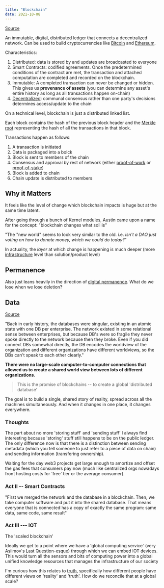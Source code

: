 ```yaml
---
title: "Blockchain"
date: 2021-10-08
---
```


[Source](https://docs.google.com/presentation/d/1aIjYKKM64Eyp497-j6wkDjCsHBA3CbbWg25UQ9Why3g/mobilepresent?slide=id.gefbf959b67_0_58)

An immutable, digital, distributed ledger that connects a decentralized network. Can be used to build cryptocurrencies like [Bitcoin](thoughts/bitcoin.md) and [Ethereum](thoughts/ethereum.md).

Characteristics:
1. Distributed: data is stored by and updates are broadcasted to everyone
2. Smart Contracts: codified agreements. Once the predetermined conditions of the contract are met, the transaction and attached computation are completed and recorded on the blockchain.
3. Immutable: A completed transaction can never be changed or hidden. This gives us **provenance of assets** (you can determine any asset's entire history as long as all transactions happen on-chain)
4. [Decentralized](thoughts/decentralization.md): communal consensus rather than one party's decisions determines access/update to the chain

On a technical level, blockchain is just a distributed linked list.

Each block contains the hash of the previous block header and the [Merkle root](https://www.investopedia.com/terms/m/merkle-tree.asp) representing the hash of all the transactions in that block.

Transactions happen as follows:
1. A transaction is initiated
2. Data is packaged into a bolck
3. Block is sent to members of the chain
4. Consensus and approval by rest of network (either [proof-of-work](thoughts/proof-of-work.md) or [proof-of-stake](thoughts/proof-of-stake.md))
5. Block is added to chain
6. Chain update is distributed to members

## Why it Matters
It feels like the level of change which blockchain impacts is huge but at the same time latent.

After going through a bunch of Kernel modules, Austin came upon a name for the concept: "blockchain changes what soil is"

"The "new world" seems to look very similar to the old. i.e. *isn't a DAO just voting on how to donate money, which we could do today?*"

In actuality, the *layer* at which change is happening is much deeper (more [infrastructure](thoughts/infrastructure.md) level than solution/product level)

## Permanence
Also just leans heavily in the direction of [digital permanence](thoughts/digital-permanence.md). What do we lose when we lose deletion?

## Data
[Source](https://kernel.community/en/learn/module-1/promise-blockchains)

"Back in early history, the databases were singular, existing in an atomic state with one DB per enterprise. The network existed in some relational sense between enterprises, but because DB's were so fragile they never spoke directly to the network because then they broke. Even if you did connect DBs somewhat directly, the DB encodes the worldview of the organization and different organizations have different worldviews, so the DBs can't speak to each other clearly."

**There were no large-scale computer-to-computer connections that allowed us to create a shared world view between lots of different organizations**.

> This is the promise of blockchains -- to create a global 'distributed database'

The goal is to build a single, shared story of reality, spread across all the machines simultaneously. And when it changes in one place, it changes everywhere.

### Thoughts
The part about no more 'storing stuff' and 'sending stuff' I always find interesting because 'storing' stuff still happens to be on the public ledger. The only difference now is that there is a distinction between sending metadata (which you tell someone to just refer to a piece of data on chain) and sending information (transfering ownership).

Waiting for the day web3 projects get large enough to amortize and offset the gas fees that consumers pay now (much like centralized orgs nowadays front hosting costs for 'free' tier or the average consumer).

### Act II -- Smart Contracts
"First we merged the network and the database in a blockchain. Then, we take computer software and put it into the shared database. That means everyone that is connected has a copy of exactly the same program: same data, same code, same result"

### Act III --- IOT
The 'scaled blockchain'

Ideally we get to a point where we have a 'global computing service' (very Asiimov's Last Question-esque) through which we can embed IOT devices. This would turn all the sensors and bits of computing power into a global unified knowledge resources that manages the infrastructure of our society

I'm curious how this relates to [truth](thoughts/truth.md), specifically how different people have different views on 'reality' and 'truth'. How do we reconcile that at a global scale?